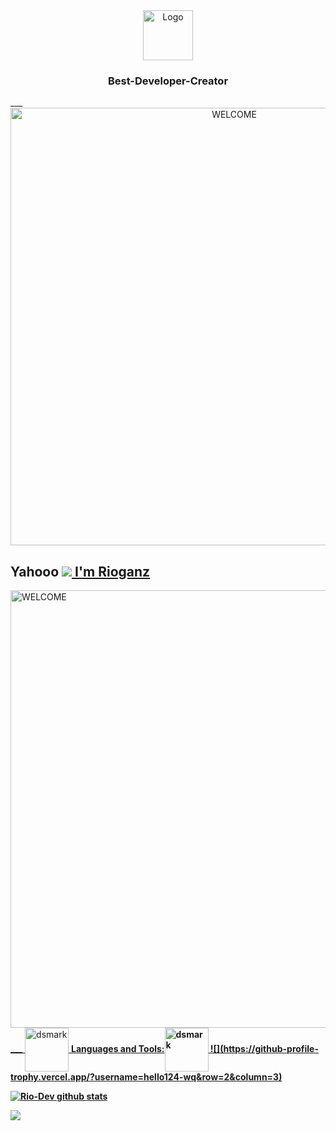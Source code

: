 
<div align="center">
  <a href="https://github.com/hello124-wq/hello124-wq/">
    <img src="https://i.pinimg.com/236x/10/ae/24/10ae244ca9458e24b7f7524d654ac6f6.jpg" alt="Logo" width="80" height="80">
  </a>

  <h3 align="center">Best-Developer-Creator</h3>

</div>
___
<div align="center">
<img src="https://media.giphy.com/media/26tn33aiTi1jkl6H6/giphy.gif" alt="WELCOME" width="700" />
</div>

## Yahooo <a href="https://github.com/hello124-wq"><img src="https://c.tenor.com/DLWGvDkhhyMAAAAi/gray-hair-big-eyes.gif"> I'm Rioganz
<img src="https://media.tenor.com/images/254430e135f136c17673e30520341402/tenor.gif" alt="WELCOME" width="700" />
___

  
<img alt="dsmark" align="center" height="70px" width="70px" src="https://c.tenor.com/cXlrPENTVkEAAAAi/chika-dance.gif">
 <b> Languages and Tools:<img alt="dsmark" align="center" height="70px" width="70px" src="https://c.tenor.com/cXlrPENTVkEAAAAi/chika-dance.gif">
  ![](https://github-profile-trophy.vercel.app/?username=hello124-wq&row=2&column=3)
  
   

  ![Rio-Dev github stats](https://github-readme-stats.vercel.app/api?username=hello124-wq&show_icons=true&theme=buefy&show_owner=true)

  ![](https://github-profile-trophy.vercel.app/?username=hello124-wq&row=2&column=3)
  
